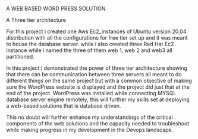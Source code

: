 
 
 A WEB BASED WORD PRESS SOLUTION

A Three tier architecture

For this project i created one Aws Ec2_instances of Ubuntu version 20.04 distribution with all the configurations for free tier set up and it was meant
to house the database server. while i also created three Red Hat Ec2 instance while i named the three of them web 1, web 2 and web3 all partitioned.


In this project i demonstrated the power of three tier architecture showing that there can be communication between three servers all meant to do different
things on the same project but with a common objective of making sure the WordPress website is displayed and the project did just that at the end of the project.
WordPress was installed while connecting MYSQL database server engine remotely, this will further my skills set at deploying a web-based solutions that is database driven.


This no doubt will further enhance my understandings of the critical components of the web solutions and the capacity needed to troubleshoot
while making progress in my development in the Devops landscape.
